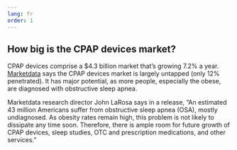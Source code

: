 ```yaml
---
lang: fr
order: 1
---
```


How big is the CPAP devices market?
-------------

CPAP devices comprise a $4.3 billion market that’s growing 7.2% a year. <a target="blank_" href="http://www.sleepreviewmag.com/2018/05/cpap-devices-market-12-penetrated-says-market-research-publisher/">Marketdata</a> says the CPAP devices market is largely untapped (only 12% penetrated). It has major potential, as more people, especially the obese, are diagnosed with obstructive sleep apnea.

Marketdata research director John LaRosa says in a release, “An estimated 43 million Americans suffer from obstructive sleep apnea (OSA), mostly undiagnosed. As obesity rates remain high, this problem is not likely to dissipate any time soon. Therefore, there is ample room for future growth of CPAP devices, sleep studies, OTC and prescription medications, and other services.”
